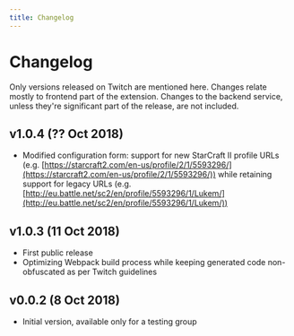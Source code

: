 ```yaml
---
title: Changelog
---
```


# Changelog

Only versions released on Twitch are mentioned here. Changes relate mostly to frontend part of the extension. Changes to the backend service, unless they're significant part of the release, are not included.

## v1.0.4 (?? Oct 2018)

* Modified configuration form: support for new StarCraft II profile URLs (e.g. [https://starcraft2.com/en-us/profile/2/1/5593296/](https://starcraft2.com/en-us/profile/2/1/5593296/)) while retaining support for legacy URLs (e.g. [http://eu.battle.net/sc2/en/profile/5593296/1/Lukem/](http://eu.battle.net/sc2/en/profile/5593296/1/Lukem/))

## v1.0.3 (11 Oct 2018)

* First public release
* Optimizing Webpack build process while keeping generated code non-obfuscated as per Twitch guidelines

## v0.0.2 (8 Oct 2018)

* Initial version, available only for a testing group
